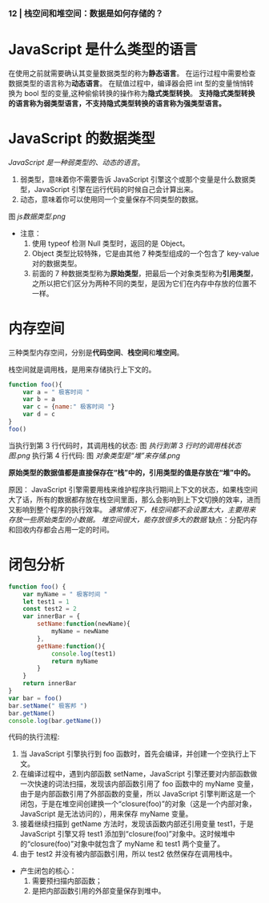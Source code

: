 ### 12 | 栈空间和堆空间：数据是如何存储的？

# JavaScript 是什么类型的语言

在使用之前就需要确认其变量数据类型的称为**静态语言**。
在运行过程中需要检查数据类型的语言称为**动态语言**。
在赋值过程中，编译器会把 int 型的变量悄悄转换为 bool 型的变量,这种偷偷转换的操作称为**隐式类型转换**。
**支持隐式类型转换的语言称为弱类型语言，不支持隐式类型转换的语言称为强类型语言。**

# JavaScript 的数据类型
  *JavaScript 是一种弱类型的、动态的语言*。
  1. 弱类型，意味着你不需要告诉 JavaScript 引擎这个或那个变量是什么数据类型，JavaScript 引擎在运行代码的时候自己会计算出来。
  2. 动态，意味着你可以使用同一个变量保存不同类型的数据。

图 *js数据类型.png*

- 注意：
    1. 使用 typeof 检测 Null 类型时，返回的是 Object。
    2. Object 类型比较特殊，它是由其他 7 种类型组成的一个包含了 key-value 对的数据类型。
    3. 前面的 7 种数据类型称为**原始类型**，把最后一个对象类型称为**引用类型**，之所以把它们区分为两种不同的类型，是因为它们在内存中存放的位置不一样。

# 内存空间
三种类型内存空间，分别是**代码空间**、**栈空间**和**堆空间**。

栈空间就是调用栈，是用来存储执行上下文的。
```js
function foo(){
    var a = " 极客时间 "
    var b = a
    var c = {name:" 极客时间 "}
    var d = c
}
foo()
```
当执行到第 3 行代码时，其调用栈的状态: 图 *执行到第 3 行时的调用栈状态图.png*
执行第 4 行代码: 图 *对象类型是“堆”来存储.png*

**原始类型的数据值都是直接保存在“栈”中的，引用类型的值是存放在“堆”中的。**

原因：
    JavaScript 引擎需要用栈来维护程序执行期间上下文的状态，如果栈空间大了话，所有的数据都存放在栈空间里面，那么会影响到上下文切换的效率，进而又影响到整个程序的执行效率。
*通常情况下，栈空间都不会设置太大，主要用来存放一些原始类型的小数据。*
*堆空间很大，能存放很多大的数据*  缺点：分配内存和回收内存都会占用一定的时间。

# 闭包分析
```js
function foo() {
    var myName = " 极客时间 "
    let test1 = 1
    const test2 = 2
    var innerBar = { 
        setName:function(newName){
            myName = newName
        },
        getName:function(){
            console.log(test1)
            return myName
        }
    }
    return innerBar
}
var bar = foo()
bar.setName(" 极客邦 ")
bar.getName()
console.log(bar.getName())
```
代码的执行流程:
  1. 当 JavaScript 引擎执行到 foo 函数时，首先会编译，并创建一个空执行上下文。
  2. 在编译过程中，遇到内部函数 setName，JavaScript 引擎还要对内部函数做一次快速的词法扫描，发现该内部函数引用了 foo 函数中的 myName 变量，由于是内部函数引用了外部函数的变量，所以 JavaScript 引擎判断这是一个闭包，于是在堆空间创建换一个“closure(foo)”的对象（这是一个内部对象，JavaScript 是无法访问的），用来保存 myName 变量。
   3. 接着继续扫描到 getName 方法时，发现该函数内部还引用变量 test1，于是 JavaScript 引擎又将 test1 添加到“closure(foo)”对象中。这时候堆中的“closure(foo)”对象中就包含了 myName 和 test1 两个变量了。
  4. 由于 test2 并没有被内部函数引用，所以 test2 依然保存在调用栈中。

- 产生闭包的核心：
    1. 需要预扫描内部函数；
    2. 是把内部函数引用的外部变量保存到堆中。